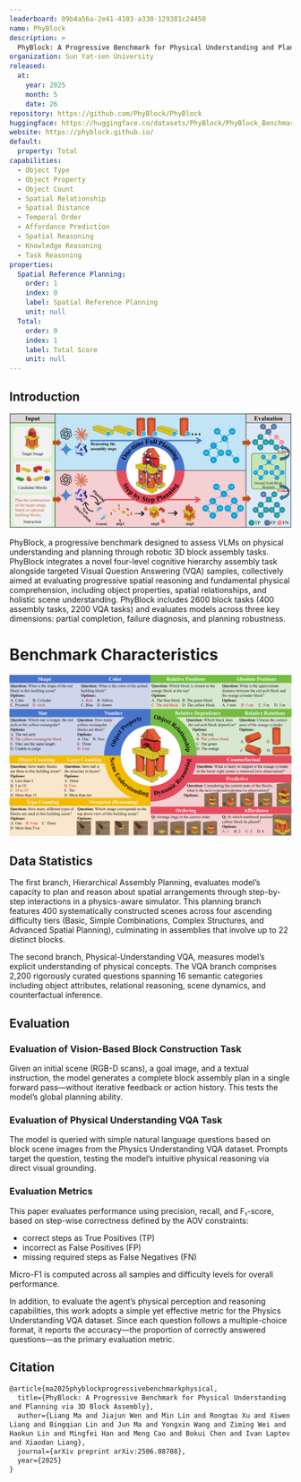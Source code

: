```yaml
---
leaderboard: 09b4a56a-2e41-4103-a330-129381c24450
name: PhyBlock
description: >
  PhyBlock: A Progressive Benchmark for Physical Understanding and Planning via 3D Block Assembly
organization: Sun Yat-sen University
released:
  at:
    year: 2025
    month: 5
    date: 26
repository: https://github.com/PhyBlock/PhyBlock
huggingface: https://huggingface.co/datasets/PhyBlock/PhyBlock_Benchmark
website: https://phyblock.github.io/
default:
  property: Total
capabilities:
  - Object Type
  - Object Property
  - Object Count
  - Spatial Relationship
  - Spatial Distance
  - Temporal Order
  - Affordance Prediction
  - Spatial Reasoning
  - Knowledge Reasoning
  - Task Reasoning
properties:
  Spatial Reference Planning:
    order: 1
    index: 0
    label: Spatial Reference Planning
    unit: null
  Total:
    order: 0
    index: 1
    label: Total Score
    unit: null
---
```


## Introduction

![alt text](assets/PLANPART.png)

PhyBlock, a progressive benchmark designed to assess VLMs on physical understanding and planning through robotic 3D block assembly tasks. PhyBlock integrates a novel four-level cognitive hierarchy assembly task alongside targeted Visual Question Answering (VQA) samples, collectively aimed at evaluating progressive spatial reasoning and fundamental physical comprehension, including object properties, spatial relationships, and holistic scene understanding. PhyBlock includes 2600 block tasks (400 assembly tasks, 2200 VQA tasks) and evaluates models across three key dimensions: partial completion, failure diagnosis, and planning robustness.

# Benchmark Characteristics

![alt text](assets/PHYPART.png)

## Data Statistics

The first branch, Hierarchical Assembly Planning, evaluates model’s capacity to plan and reason about spatial arrangements through step-by-step interactions in a physics-aware simulator. This planning branch features 400 systematically constructed scenes across four ascending difficulty tiers (Basic, Simple Combinations, Complex Structures, and Advanced Spatial Planning), culminating in assemblies that involve up to 22 distinct blocks.

The second branch, Physical-Understanding VQA, measures model’s explicit understanding of physical concepts.
The VQA branch comprises 2,200 rigorously curated questions spanning 16 semantic categories including object attributes, relational reasoning, scene dynamics, and counterfactual inference.

## Evaluation

### Evaluation of Vision-Based Block Construction Task

Given an initial scene (RGB-D scans), a goal image, and a textual instruction, the model generates a complete block assembly plan in a single forward pass—without iterative feedback or action history. This tests the model’s global planning ability.

### Evaluation of Physical Understanding VQA Task

The model is queried with simple natural language questions based on block scene images from the Physics Understanding VQA dataset. Prompts target the question, testing the model’s intuitive physical reasoning via direct visual grounding.

### Evaluation Metrics

This paper evaluates performance using precision, recall, and F₁-score, based on step-wise correctness defined by the AOV constraints:

- correct steps as True Positives (TP)
- incorrect as False Positives (FP)
- missing required steps as False Negatives (FN)

Micro-F1 is computed across all samples and difficulty levels for overall performance.

In addition, to evaluate the agent’s physical perception and reasoning capabilities, this work adopts a simple yet effective metric for the Physics Understanding VQA dataset. Since each question follows a multiple-choice format, it reports the accuracy—the proportion of correctly answered questions—as the primary evaluation metric.

## Citation

```
@article{ma2025phyblockprogressivebenchmarkphysical,
  title={PhyBlock: A Progressive Benchmark for Physical Understanding and Planning via 3D Block Assembly},
  author={Liang Ma and Jiajun Wen and Min Lin and Rongtao Xu and Xiwen Liang and Bingqian Lin and Jun Ma and Yongxin Wang and Ziming Wei and Haokun Lin and Mingfei Han and Meng Cao and Bokui Chen and Ivan Laptev and Xiaodan Liang},
  journal={arXiv preprint arXiv:2506.08708},
  year={2025}
}
```
